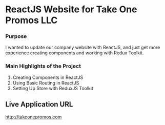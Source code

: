 # ReactJS Website for Take One Promos LLC

### Purpose
I wanted to update our company website with ReactJS, and just get more experience creating components and working with Redux Toolkit.

### Main Highlights of the Project
1. Creating Components in ReactJS
2. Using Basic Routing in ReactJS
3. Setting Up Store with ReduxJS Toolkit

## Live Application URL
<a href="http://takeonepromos.com" target="_blank">http://takeonepromos.com</a>

